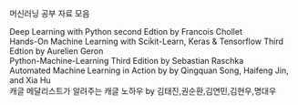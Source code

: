 머신러닝 공부 자료 모음

Deep Learning with Python second Edtion by Francois Chollet\
Hands-On Machine Learning with Scikit-Learn, Keras & Tensorflow Third Edtion by Aurelien Geron\
Python-Machine-Learning Third Edition by Sebastian Raschka\
Automated Machine Learning in Action by by Qingquan Song, Haifeng Jin, and Xia Hu\
캐글 메달리스트가 알려주는 캐글 노하우 by 김태진,권순환,김연민,김현우,명대우

